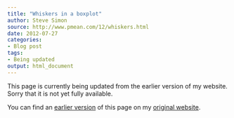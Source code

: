 ```yaml
---
title: "Whiskers in a boxplot"
author: Steve Simon
source: http://www.pmean.com/12/whiskers.html
date: 2012-07-27
categories:
- Blog post
tags:
- Being updated
output: html_document
---
```


This page is currently being updated from the earlier version of my website. Sorry that it is not yet fully available.

<!---More--->

You can find an [earlier version][sim1] of this page on my [original website][sim2].

[sim1]: http://www.pmean.com/12/whiskers.html
[sim2]: http://www.pmean.com/original_site.html
